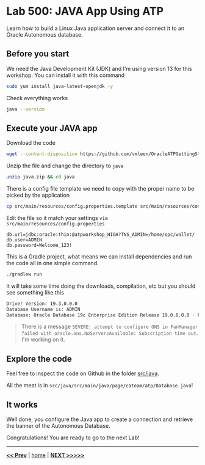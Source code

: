 # Lab 500: JAVA App Using ATP

Learn how to build a Linux Java application server and connect it to an Oracle Autonomous database.

## Before you start

We need the Java Development Kit (JDK) and I'm using version 13 for this workshop. You can install it with this command

```bash
sudo yum install java-latest-openjdk -y
```

Check everything works

```bash
java --version
```

## Execute your JAVA app

Download the code

```bash
wget --content-disposition https://github.com/vmleon/OracleATPGettingStarted/blob/master/store/java.zip?raw=true
```

Unzip the file and change the directory to `java`

```bash
unzip java.zip && cd java
```

There is a config file template we need to copy with the proper name to be picked by the application

```bash
cp src/main/resources/config.properties.template src/main/resources/config.properties
```

Edit the file so it match your settings `vim src/main/resources/config.properties`

```properties
db.url=jdbc:oracle:thin:@atpworkshop_HIGH?TNS_ADMIN=/home/opc/wallet/
db.user=ADMIN
db.password=Welcome_123!
```

This is a Gradle project, what means we can install dependencies and run the code all in one simple command.

```bash
./gradlew run
```

It will take some time doing the downloads, compilation, etc but you should see something like this

```bash
Driver Version: 19.3.0.0.0
Database Username is: ADMIN
Database: Oracle Database 19c Enterprise Edition Release 19.0.0.0.0 - Production
```

> There is a message `SEVERE: attempt to configure ONS in FanManager failed with oracle.ons.NoServersAvailable: Subscription time out`. I'm working on it.

## Explore the code

Feel free to inspect the code on Github in the folder [src/java](https://github.com/vmleon/OracleATPGettingStarted/tree/master/src/java).

All the meat is in `src/java/src/main/java/page/cateam/atp/Database.java`!

## It works

Well done, you configure the Java app to create a connection and retrieve the banner of the Autonomous Database.

Congratulations! You are ready to go to the next Lab!

---

[**<< Prev**](../lab400/README.md) | [home](../README.md) | [**NEXT >>>>>**](../lab600/README.md)

